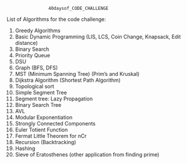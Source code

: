                    40daysof_CODE_CHALLENGE
List of Algorithms for the code challenge:
      
1.	Greedy Algorithms
2.	Basic Dynamic Programming (LIS, LCS, Coin Change, Knapsack, Edit distance)
3.	Binary Search
4.	Priority Queue
5.	DSU
6.	Graph (BFS, DFS)
7.	MST (Minimum Spanning Tree) (Prim’s and Kruskal)
8.	Dijkstra Algorithm (Shortest Path Algorithm)
9.	Topological sort
10.	Simple Segment Tree
11.	Segment tree: Lazy Propagation
12.	Binary Search Tree
13.	 AVL 
14.	Modular Exponentiation 
15.	Strongly Connected Components
16.	Euler Totient Function
17.	Fermat Little Theorem for nCr
18.	Recursion (Backtracking) 
19.	Hashing
20.	Sieve of Eratosthenes (other application from finding prime)
                               
